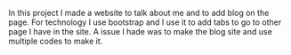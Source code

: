 In this project I made a website to talk about me and to add blog on the page.
For technology I use bootstrap and I use it to add tabs to go to other page I have in the site.
A issue I hade was to make the blog site and use multiple codes to make it.
